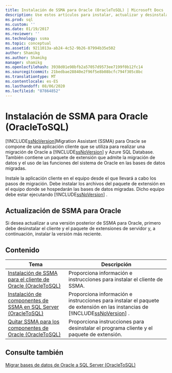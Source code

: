 ```yaml
---
title: Instalación de SSMA para Oracle (OracleToSQL) | Microsoft Docs
description: Use estos artículos para instalar, actualizar y desinstalar SQL Server Migration Assistant (SSMA) para Oracle, que incluye una aplicación cliente y un paquete de extensión.
ms.prod: sql
ms.custom: ''
ms.date: 01/19/2017
ms.reviewer: ''
ms.technology: ssma
ms.topic: conceptual
ms.assetid: 9211013a-ab24-4c52-9b26-87994b35e502
author: Shamikg
ms.author: Shamikg
manager: shamikg
ms.openlocfilehash: 3938d01e98bfb2a57057d9573ee7199f0b12fc14
ms.sourcegitcommit: 21bedbae28840e2f96f5e8b08bcfc794f305c8bc
ms.translationtype: MT
ms.contentlocale: es-ES
ms.lasthandoff: 08/06/2020
ms.locfileid: "87864852"
---
```

# <a name="installing-ssma--for-oracle-oracletosql"></a>Instalación de SSMA para Oracle (OracleToSQL)
[!INCLUDE[ssNoVersion](../../includes/ssnoversion-md.md)]Migration Assistant (SSMA) para Oracle se compone de una aplicación cliente que se utiliza para realizar una migración de Oracle a [!INCLUDE[ssNoVersion](../../includes/ssnoversion-md.md)] y Azure SQL Database. También contiene un paquete de extensión que admite la migración de datos y el uso de las funciones del sistema de Oracle en las bases de datos migradas.  
  
Instale la aplicación cliente en el equipo desde el que llevará a cabo los pasos de migración. Debe instalar los archivos del paquete de extensión en el equipo donde se hospedarán las bases de datos migradas. Dicho equipo debe estar ejecutando [!INCLUDE[ssNoVersion](../../includes/ssnoversion-md.md)] .  
  
## <a name="upgrading-ssma-for-oracle"></a>Actualización de SSMA para Oracle  
Si desea actualizar a una versión posterior de SSMA para Oracle, primero debe desinstalar el cliente y el paquete de extensiones de servidor y, a continuación, instalar la versión más reciente.  
  
## <a name="contents"></a>Contenido  
  
|Tema|Descripción|  
|---------|---------------|  
|[Instalación de SSMA para el cliente de Oracle &#40;OracleToSQL&#41;](../../ssma/oracle/installing-ssma-for-oracle-client-oracletosql.md)|Proporciona información e instrucciones para instalar el cliente de SSMA.|  
|[Instalación de componentes de SSMA en SQL Server &#40;OracleToSQL&#41;](../../ssma/oracle/installing-ssma-components-on-sql-server-oracletosql.md)|Proporciona información e instrucciones para instalar el paquete de extensión en las instancias de [!INCLUDE[ssNoVersion](../../includes/ssnoversion-md.md)] .|  
|[Quitar SSMA para los componentes de Oracle &#40;OracleToSQL&#41;](../../ssma/oracle/removing-ssma-for-oracle-components-oracletosql.md)|Proporciona instrucciones para desinstalar el programa cliente y el paquete de extensión.|  
  
## <a name="see-also"></a>Consulte también  
[Migrar bases de datos de Oracle a SQL Server &#40;OracleToSQL&#41;](../../ssma/oracle/migrating-oracle-databases-to-sql-server-oracletosql.md)  
  
